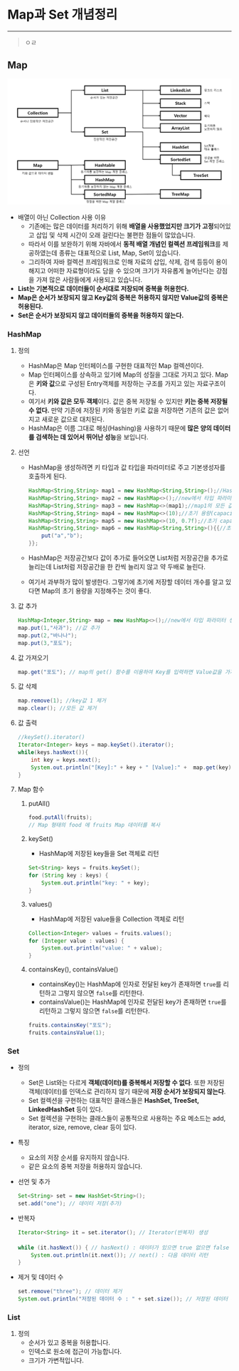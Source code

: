 

# Map과 Set 개념정리 

---

>ㅇㄹ

## Map 

<img src="../images/collection구조.png">

- 배열이 아닌 Collection 사용 이유 
  - 기존에는 많은 데이터를 처리하기 위해 **배열을 사용했었지만 크기가 고정**되어있고 삽입 및 삭제 시간이 오래 걸린다는 불편한 점들이 많았습니다.
  - 따라서 이를 보완하기 위해 자바에서 **동적 배열 개념인 컬렉션 프레임워크**를 제공하였는데 종류는 대표적으로 List, Map, Set이 있습니다. 
  - 그리하여 자바 컬렉션 프레임워크로 인해 자료의 삽입, 삭제, 검색 등등이 용이해지고 어떠한 자료형이라도 담을 수 있으며 크기가 자유롭게 늘어난다는 강점을 가져 많은 사람들에게 사용되고 있습니다.
- **List는 기본적으로 데이터들이 순서대로 저장되며 중복을 허용한다.**
- **Map은 순서가 보장되지 않고 Key값의 중복은 허용하지 않지만 Value값의 중복은 허용된다.**
- **Set은 순서가 보장되지 않고 데이터들의 중복을 허용하지 않는다.**

### HashMap

1. 정의

   - HashMap은 Map 인터페이스를 구현한 대표적인 Map 컬렉션이다. 
   - Map 인터페이스를 상속하고 있기에 Map의 성질을 그대로 가지고 있다. Map은 **키와 값**으로 구성된 Entry객체를 저장하는 구조를 가지고 있는 자료구조이다.
   - 여기서 **키와 값은 모두 객체**이다. 값은 중복 저장될 수 있지만 **키는 중복 저장될 수 없다.** 만약 기존에 저장된 키와 동일한 키로 값을 저장하면 기존의 값은 없어지고 새로운 값으로 대치된다.
   - HashMap은 이름 그대로 해싱(Hashing)을 사용하기 때문에 **많은 양의 데이터를 검색하는 데 있어서 뛰어난 성능**을 보입니다.

2. 선언

   - HashMap을 생성하려면 키 타입과 값 타입을 파라미터로 주고 기본생성자를 호출하게 된다.

     ```java
     HashMap<String,String> map1 = new HashMap<String,String>();//HashMap생성
     HashMap<String,String> map2 = new HashMap<>();//new에서 타입 파라미터 생략가능
     HashMap<String,String> map3 = new HashMap<>(map1);//map1의 모든 값을 가진 HashMap생성
     HashMap<String,String> map4 = new HashMap<>(10);//초기 용량(capacity)지정
     HashMap<String,String> map5 = new HashMap<>(10, 0.7f);//초기 capacity,load factor지정
     HashMap<String,String> map6 = new HashMap<String,String>(){{//초기값 지정
         put("a","b");
     }};
     ```

   - HashMap은 저장공간보다 값이 추가로 들어오면 List처럼 저장공간을 추가로 늘리는데 List처럼 저장공간을 한 칸씩 늘리지 않고 약 두배로 늘린다.

   - 여기서 과부하가 많이 발생한다. 그렇기에 초기에 저장할 데이터 개수를 알고 있다면 Map의 초기 용량을 지정해주는 것이 좋다.

3. 값 추가 

   ```java
   HashMap<Integer,String> map = new HashMap<>();//new에서 타입 파라미터 생략가능
   map.put(1,"사과"); //값 추가
   map.put(2,"바나나");
   map.put(3,"포도");
   ```

4. 값 가져오기 

   ```java
   map.get("포도"); // map의 get() 함수를 이용하여 Key를 입력하면 Value값을 가져온다. 
   ```

5. 값 삭제 

   ```java
   map.remove(1); //key값 1 제거
   map.clear(); //모든 값 제거
   ```

6. 값 출력 

   ```java
   //keySet().iterator()
   Iterator<Integer> keys = map.keySet().iterator();
   while(keys.hasNext()){
       int key = keys.next();
       System.out.println("[Key]:" + key + " [Value]:" +  map.get(key));
   }
   ```

7. Map 함수 

   1. putAll()

      ```java
      food.putAll(fruits);
      // Map 형태의 food 에 fruits Map 데이터를 복사 
      ```

   2. keySet()

      - HashMap에 저장된 key들을 Set 객체로 리턴

      ```java
      Set<String> keys = fruits.keySet();
      for (String key : keys) {
          System.out.println("key: " + key);
      }
      ```

   3. values()

      - HashMap에 저장된 value들을 Collection 객체로 리턴

      ```java
      Collection<Integer> values = fruits.values();
      for (Integer value : values) {
          System.out.println("value: " + value);
      }
      ```

   4. containsKey(), containsValue()

      - containsKey()는 HashMap에 인자로 전달된 key가 존재하면 `true`를 리턴하고 그렇지 않으면 `false`를 리턴한다.
      - containsValue()는 HashMap에 인자로 전달된 key가 존재하면 `true`를 리턴하고 그렇지 않으면 `false`를 리턴한다.

      ```java
      fruits.containsKey("포도");
      fruits.containsValue(1);
      ```

### Set

- 정의 

  - Set은 List와는 다르게 **객체(데이터)를 중복해서 저장할 수 없다**. 또한 저장된 객체(데이터)를 인덱스로 관리하지 않기 때문에 **저장 순서가 보장되지 않는다**. 
  - Set 컬렉션을 구현하는 대표적인 클래스들은 **HashSet, TreeSet, LinkedHashSet** 등이 있다. 
  - Set 컬렉션을 구현하는 클래스들이 공통적으로 사용하는 주요 메소드는 add, iterator, size, remove, clear 등이 있다.

- 특징 

  - 요소의 저장 순서를 유지하지 않습니다.
  - 같은 요소의 중복 저장을 허용하지 않습니다.

- 선언 및 추가 

  ```java
  Set<String> set = new HashSet<String>();
  set.add("one"); // 데이터 저장(추가)
  ```

- 반복자 

  ```java
  Iterator<String> it = set.iterator(); // Iterator(반복자) 생성
  
  while (it.hasNext()) { // hasNext() : 데이터가 있으면 true 없으면 false
      System.out.println(it.next()); // next() : 다음 데이터 리턴
  }
  ```

- 제거 및 데이터 수 

  ```java
  set.remove("three"); // 데이터 제거
  System.out.println("저장된 데이터 수 : " + set.size()); // 저장된 데이터 수 출력
  ```

### List

1. 정의
   - 순서가 있고 중복을 허용합니다.
   - 인덱스로 원소에 접근이 가능합니다.
   - 크기가 가변적입니다.


